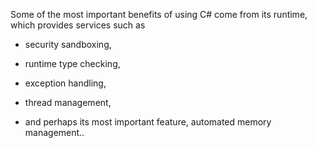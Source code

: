 Some of the most important benefits of using C# come from its runtime, which provides services such as  

-  security sandboxing,  

-  runtime type checking,  

-  exception handling,  

-  thread management,  

-  and perhaps its most important feature, automated memory management..